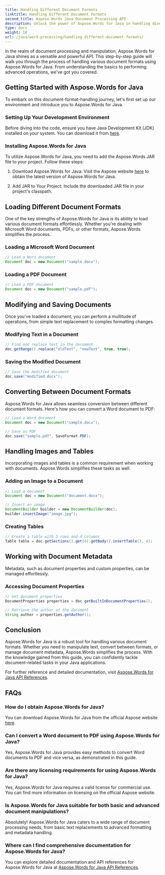 ```yaml
---
title: Handling Different Document Formats
linktitle: Handling Different Document Formats
second_title: Aspose.Words Java Document Processing API
description: Unlock the power of Aspose.Words for Java in handling diverse document formats. Learn text editing, conversions, and more with practical examples.
type: docs
weight: 10
url: /java/word-processing/handling-different-document-formats/
---
```


In the realm of document processing and manipulation, Aspose.Words for Java shines as a versatile and powerful API. This step-by-step guide will walk you through the process of handling various document formats using Aspose.Words for Java. From understanding the basics to performing advanced operations, we've got you covered.

## Getting Started with Aspose.Words for Java

To embark on this document-format-handling journey, let's first set up our environment and introduce you to Aspose.Words for Java.

### Setting Up Your Development Environment

Before diving into the code, ensure you have Java Development Kit (JDK) installed on your system. You can download it from [here](https://www.oracle.com/java/technologies/javase-downloads.html).

### Installing Aspose.Words for Java

To utilize Aspose.Words for Java, you need to add the Aspose.Words JAR file to your project. Follow these steps:

1. Download Aspose.Words for Java: Visit the Aspose website [here](https://releases.aspose.com/words/Java/) to obtain the latest version of Aspose.Words for Java.

2. Add JAR to Your Project: Include the downloaded JAR file in your project's classpath.

## Loading Different Document Formats

One of the key strengths of Aspose.Words for Java is its ability to load various document formats effortlessly. Whether you're dealing with Microsoft Word documents, PDFs, or other formats, Aspose.Words simplifies the process.

### Loading a Microsoft Word Document

```java
// Load a Word document
Document doc = new Document("sample.docx");
```

### Loading a PDF Document

```java
// Load a PDF document
Document doc = new Document("sample.pdf");
```

## Modifying and Saving Documents

Once you've loaded a document, you can perform a multitude of operations, from simple text replacement to complex formatting changes.

### Modifying Text in a Document

```java
// Find and replace text in the document
doc.getRange().replace("oldText", "newText", true, true);
```

### Saving the Modified Document

```java
// Save the modified document
doc.save("modified.docx");
```

## Converting Between Document Formats

Aspose.Words for Java allows seamless conversion between different document formats. Here's how you can convert a Word document to PDF:

```java
// Load a Word document
Document doc = new Document("sample.docx");

// Save as PDF
doc.save("sample.pdf", SaveFormat.PDF);
```

## Handling Images and Tables

Incorporating images and tables is a common requirement when working with documents. Aspose.Words simplifies these tasks as well.

### Adding an Image to a Document

```java
// Load a document
Document doc = new Document("document.docx");

// Insert an image
DocumentBuilder builder = new DocumentBuilder(doc);
builder.insertImage("image.jpg");
```

### Creating Tables

```java
// Create a table with 3 rows and 4 columns
Table table = doc.getSections().get(0).getBody().insertTable(3, 4);
```

## Working with Document Metadata

Metadata, such as document properties and custom properties, can be managed effortlessly.

### Accessing Document Properties

```java
// Get document properties
DocumentProperties properties = doc.getBuiltInDocumentProperties();

// Retrieve the author of the document
String author = properties.getAuthor();
```

## Conclusion

Aspose.Words for Java is a robust tool for handling various document formats. Whether you need to manipulate text, convert between formats, or manage document metadata, Aspose.Words simplifies the process. With the knowledge gained from this guide, you can confidently tackle document-related tasks in your Java applications.

For further reference and detailed documentation, visit [Aspose.Words for Java API References](https://reference.aspose.com/words/java/).

## FAQs

### How do I obtain Aspose.Words for Java?

You can download Aspose.Words for Java from the official Aspose website [here](https://releases.aspose.com/words/Java/).

### Can I convert a Word document to PDF using Aspose.Words for Java?

Yes, Aspose.Words for Java provides easy methods to convert Word documents to PDF and vice versa, as demonstrated in this guide.

### Are there any licensing requirements for using Aspose.Words for Java?

Yes, Aspose.Words for Java requires a valid license for commercial use. You can find more information on licensing on the official Aspose website.

### Is Aspose.Words for Java suitable for both basic and advanced document manipulations?

Absolutely! Aspose.Words for Java caters to a wide range of document processing needs, from basic text replacements to advanced formatting and metadata handling.

### Where can I find comprehensive documentation for Aspose.Words for Java?

You can explore detailed documentation and API references for Aspose.Words for Java at [Aspose.Words for Java API References](https://reference.aspose.com/words/java/).
